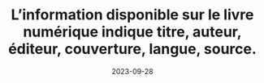 ---
N: 
Rubrique: Informations avant achat
title: L’information disponible sur le livre numérique indique titre, auteur,  éditeur, couverture, langue, source. 
detail:  
abstract: 
categories: [" Informations avant achat"]
agrege: O0000-E085
opquast: '0000'
indiceebook: '85'
description: "Règle n° 085"
before: "084"
weight: "085"
after: "086"
actif: '1'
layout: rules
date: 2023-09-28
tags: ["", ""]
objectif: ["", ""]
Meo: [""]
Controle: [""]
Source: ["SNE"]
Referentiel: [""]
Steps: ["", ""]
---